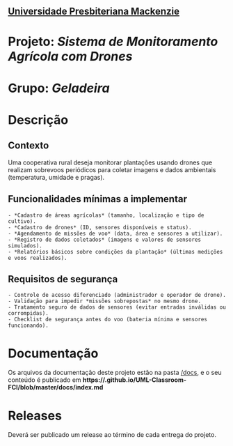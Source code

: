 <h2><a href= "https://www.mackenzie.br">Universidade Presbiteriana Mackenzie</a></h2>

# Projeto: *Sistema de Monitoramento Agrícola com Drones*

# Grupo: *Geladeira*

# Descrição
## Contexto
Uma cooperativa rural deseja monitorar plantações usando drones que realizam sobrevoos periódicos para coletar imagens e dados ambientais (temperatura, umidade e pragas).


## Funcionalidades mínimas a implementar
    - *Cadastro de áreas agrícolas* (tamanho, localização e tipo de cultivo).
    - *Cadastro de drones* (ID, sensores disponíveis e status).
    - *Agendamento de missões de voo* (data, área e sensores a utilizar).
    - *Registro de dados coletados* (imagens e valores de sensores simulados).
    - *Relatórios básicos sobre condições da plantação* (últimas medições e voos realizados).


## Requisitos de segurança
    - Controle de acesso diferenciado (administrador e operador de drone).
    - Validação para impedir *missões sobrepostas* no mesmo drone.
    - Tratamento seguro de dados de sensores (evitar entradas inválidas ou corrompidas).
    - Checklist de segurança antes do voo (bateria mínima e sensores funcionando).


# Documentação

Os arquivos da documentação deste projeto estão na pasta [/docs](/docs), e o seu conteúdo é publicado em **https://<usuario>.github.io/UML-Classroom-FCI/blob/master/docs/index.md**



# Releases

Deverá ser publicado um release ao término de cada entrega do projeto.
